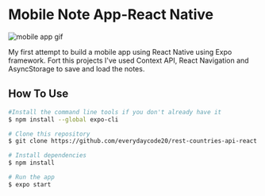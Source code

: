 # Mobile Note App-React Native

![mobile app gif](https://res.cloudinary.com/dzsr3ncf1/image/upload/v1622003910/app_video_bt6xbh.gif)

My first attempt to build a mobile app using React Native using Expo framework. Fort this projects I've used Context API, React Navigation and AsyncStorage to save and load the notes.

## How To Use

```bash
#Install the command line tools if you don't already have it
$ npm install --global expo-cli

# Clone this repository
$ git clone https://github.com/everydaycode20/rest-countries-api-react

# Install dependencies
$ npm install

# Run the app
$ expo start
```